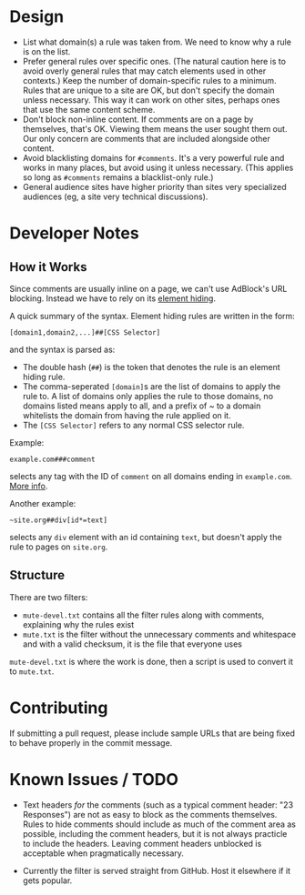 Design
===
* List what domain(s) a rule was taken from. We need to know why a rule is on the list.
* Prefer general rules over specific ones. (The natural caution here is to avoid overly general rules that may catch elements used in other contexts.) Keep the number of domain-specific rules to a minimum. Rules that are unique to a site are OK, but don't specify the domain unless necessary. This way it can work on other sites, perhaps ones that use the same content scheme.
* Don't block non-inline content. If comments are on a page by themselves, that's OK. Viewing them means the user sought them out. Our only concern are comments that are included alongside other content.
* Avoid blacklisting domains for `#comments`. It's a very powerful rule and works in many places, but avoid using it unless necessary. (This applies so long as `#comments` remains a blacklist-only rule.)
* General audience sites have higher priority than sites very specialized audiences (eg, a site very technical discussions).

Developer Notes
===
How it Works
---
Since comments are usually inline on a page, we can't use AdBlock's URL blocking. Instead we have to rely on its [element hiding](http://adblockplus.org/en/filters#elemhide).

A quick summary of the syntax. Element hiding rules are written in the form:

    [domain1,domain2,...]##[CSS Selector]

and the syntax is parsed as:

* The double hash (`##`) is the token that denotes the rule is an element hiding rule.
* The comma-seperated `[domain]`s are the list of domains to apply the rule to. A list of domains only applies the rule to those domains, no domains listed means apply to all, and a prefix of ~ to a domain whitelists the domain from having the rule applied on it.
* The `[CSS Selector]` refers to any normal CSS selector rule.

Example:

    example.com###comment

selects any tag with the ID of `comment` on all domains ending in `example.com`. [More info](http://adblockplus.org/en/faq_internal#elemhide).

Another example:

    ~site.org##div[id*=text]

selects any `div` element with an id containing `text`, but doesn't apply the rule to pages on `site.org`.

Structure
---
There are two filters:

* `mute-devel.txt` contains all the filter rules along with comments, explaining why the rules exist
* `mute.txt` is the filter without the unnecessary comments and whitespace and with a valid checksum, it is the file that everyone uses

`mute-devel.txt` is where the work is done, then a script is used to convert it to `mute.txt`.

Contributing
===
If submitting a pull request, please include sample URLs that are being fixed to behave properly in the commit message.

Known Issues / TODO
===
* Text headers *for* the comments (such as a typical comment header: "23 Responses") are not as easy to block as the comments themselves. Rules to hide comments should include as much of the comment area as possible, including the comment headers, but it is not always practicle to include the headers. Leaving comment headers unblocked is acceptable when pragmatically necessary.

* Currently the filter is served straight from GitHub. Host it elsewhere if it gets popular.
